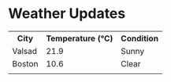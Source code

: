 # Weather Updates

<!-- WEATHER-UPDATE-START -->
<table><tr><th>City</th><th>Temperature (°C)</th><th>Condition</th></tr><tr><td>Valsad</td><td>21.9</td><td>Sunny</td></tr><tr><td>Boston</td><td>10.6</td><td>Clear</td></tr><tr><td></td><td></td><td></td></tr></table>
<!-- WEATHER-UPDATE-END -->
